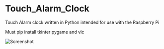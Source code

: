 # Touch_Alarm_Clock
Touch Alarm clock written in Python intended for use with the Raspberry Pi


Must pip install tkinter pygame and vlc


![Screenshot](clock.png)
